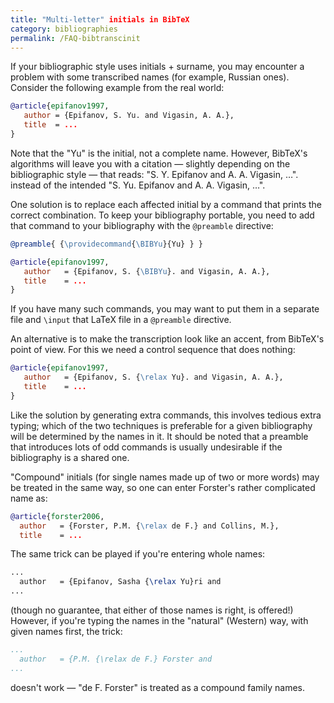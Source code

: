 ```yaml
---
title: "Multi-letter" initials in BibTeX
category: bibliographies
permalink: /FAQ-bibtranscinit
---
```


If your bibliographic style uses initials&nbsp;+ surname, you may encounter
a problem with some transcribed names (for example, Russian ones).
Consider the following example from the real world:
```bibtex
@article{epifanov1997,
   author = {Epifanov, S. Yu. and Vigasin, A. A.},
   title  = ...
}
```
Note that the "Yu" is the initial, not a complete name. However,
BibTeX's algorithms will leave you with a citation&nbsp;&mdash; 
slightly depending on the bibliographic style&nbsp;&mdash; that reads:
"S. Y. Epifanov and A. A. Vigasin, &hellip;". instead of the intended
"S. Yu. Epifanov and A. A. Vigasin, &hellip;".

One solution is to replace each affected initial by a command that 
prints the correct combination.  To keep your bibliography portable,
you need to add that command to your bibliography with the
`@preamble` directive:
```bibtex
@preamble{ {\providecommand{\BIBYu}{Yu} } }

@article{epifanov1997,
   author   = {Epifanov, S. {\BIBYu}. and Vigasin, A. A.},
   title    = ...
}
```
If you have many such commands, you may want to put them in a separate
file and `\input` that LaTeX file in a `@preamble`
directive.

An alternative is to make the transcription look like an accent, from
BibTeX's point of view.  For this we need a control sequence that
does nothing:
```bibtex
@article{epifanov1997,
   author   = {Epifanov, S. {\relax Yu}. and Vigasin, A. A.},
   title    = ...
}
```
Like the solution by generating extra commands, this involves tedious
extra typing; which of the two techniques is preferable for a given
bibliography will be determined by the names in it.  It should be
noted that a preamble that introduces lots of odd commands is usually
undesirable if the bibliography is a shared one.

"Compound" initials (for single names made up of two or more words)
may be treated in the same way, so one can enter Forster's rather
complicated name as:
```bibtex
@article{forster2006,
  author   = {Forster, P.M. {\relax de F.} and Collins, M.},
  title    = ...
```
The same trick can be played if you're entering whole names:
```latex
...
  author   = {Epifanov, Sasha {\relax Yu}ri and
...
```
(though no guarantee, that either of those names is right, is
offered!)
However, if you're typing the names in the "natural" (Western) way,
with given names first, the trick:
```bibtex
...
  author   = {P.M. {\relax de F.} Forster and
...
```
doesn't work&nbsp;&mdash; "de F. Forster" is treated as a compound family
names.

